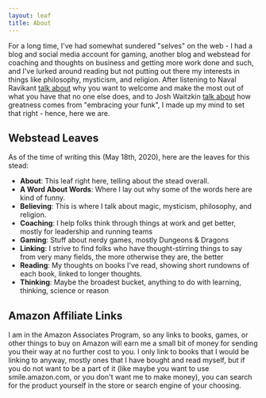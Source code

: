 ```yaml
---
layout: leaf
title: About
---
```

For a long time, I've had somewhat sundered "selves" on the web - I had a blog and social media account for gaming, another blog and webstead for coaching and thoughts on business and getting more work done and such, and I've lurked around reading but not putting out there my interests in things like philosophy, mysticism, and religion. After listening to Naval Ravikant [talk about](https://nav.al/rich) why you want to welcome and make the most out of what you have that no one else does, and to Josh Waitzkin [talk about](https://tim.blog/2018/06/19/the-tim-ferriss-show-transcripts-josh-waitzkin-distilled/) how greatness comes from "embracing your funk", I made up my mind to set that right - hence, here we are.  

## Webstead Leaves

As of the time of writing this (May 18th, 2020), here are the leaves for this stead:

- **About**: This leaf right here, telling about the stead overall.
- **A Word About Words**: Where I lay out why some of the words here are kind of funny.
- **Believing**: This is where I talk about magic, mysticism, philosophy, and religion.
- **Coaching**: I help folks think through things at work and get better, mostly for leadership and running teams
- **Gaming**: Stuff about nerdy games, mostly Dungeons & Dragons
- **Linking**: I strive to find folks who have thought-stirring things to say
  from very many fields, the more otherwise they are, the better
- **Reading**: My thoughts on books I've read, showing short rundowns of each book, linked to longer thoughts.
- **Thinking**: Maybe the broadest bucket, anything to do with learning,
  thinking, science or reason

## Amazon Affiliate Links

I am in the Amazon Associates Program, so any links to books, games, or other things to buy on Amazon will earn me a small bit of money for sending you their way at no further cost to you. I only link to books that I would be linking to anyway, mostly ones that I have bought and read myself, but if you do not want to be a part of it (like maybe you want to use smile.amazon.com, or you don't want me to make money), you can search for the product yourself in the store or search engine of your choosing.
